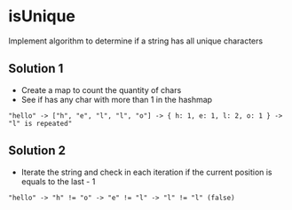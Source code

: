 # isUnique

Implement algorithm to determine if a string has all unique characters

## Solution 1

- Create a map to count the quantity of chars
- See if has any char with more than 1 in the hashmap

`"hello" -> ["h", "e", "l", "l", "o"] -> { h: 1, e: 1, l: 2, o: 1 } -> "l" is repeated"`

## Solution 2

- Iterate the string and check in each iteration if the current position is equals to the last - 1

`"hello" -> "h" != "o" -> "e" != "l" -> "l" != "l" (false)`
